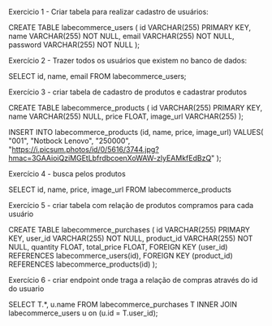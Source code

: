 Exercicio 1 - Criar tabela para realizar cadastro de usuários:

CREATE TABLE labecommerce_users (
	id VARCHAR(255) PRIMARY KEY, 
    name VARCHAR(255) NOT NULL,
    email VARCHAR(255) NOT NULL,
    password VARCHAR(255) NOT NULL
);

Exercício 2 - Trazer todos os usuários que existem no banco de dados:

SELECT id, name, email FROM labecommerce_users;

Exercício 3 - criar tabela de cadastro de produtos e cadastrar produtos

CREATE TABLE labecommerce_products (
	id VARCHAR(255) PRIMARY KEY, 
    name VARCHAR(255) NULL, 
    price FLOAT, 
    image_url VARCHAR(255)
);

INSERT INTO labecommerce_products (id, name, price, image_url)
VALUES(
  "001", 
  "Notbock Lenovo",
  "250000",
  "https://i.picsum.photos/id/0/5616/3744.jpg?hmac=3GAAioiQziMGEtLbfrdbcoenXoWAW-zlyEAMkfEdBzQ"
);

Exercício 4 - busca pelos produtos

 SELECT id, name, price, image_url FROM labecommerce_products


 Exercício 5 - criar tabela com relação de produtos compramos para cada usuário

 CREATE TABLE labecommerce_purchases (
	id VARCHAR(255) PRIMARY KEY, 
    user_id VARCHAR(255) NOT NULL, 
    product_id VARCHAR(255) NOT NULL, 
    quantity FLOAT,
    total_price FLOAT,
    FOREIGN KEY (user_id) REFERENCES labecommerce_users(id),
	FOREIGN KEY (product_id) REFERENCES labecommerce_products(id)
);



Exercício 6  - criar endpoint onde traga a relação de compras através do id do usuario

SELECT T.*, u.name  FROM labecommerce_purchases T
INNER JOIN labecommerce_users u on (u.id = T.user_id);
